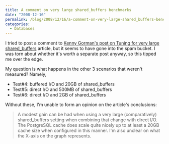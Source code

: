 ```yaml
---
title: A comment on very large shared_buffers benchmarks
date: "2008-12-16"
permalink: /blog/2008/12/16/a-comment-on-very-large-shared_buffers-benchmarks/
categories:
  - Databases
---
```

I tried to post a comment to [Kenny Gorman's post on Tuning for very large shared_buffers][1] article, but it seems to have gone into the spam bucket. I was torn about whether it's worth a separate post anyway, so this tipped me over the edge.

My question is what happens in the other 3 scenarios that weren't measured? Namely,

*   Test#4: buffered I/O and 20GB of shared_buffers
*   Test#5: direct I/O and 500MB of shared_buffers
*   Test#6: direct I/O and 2GB of shared_buffers

Without these, I'm unable to form an opinion on the article's conclusions:

> A modest gain can be had when using a very large (comparatively) shared_buffers setting when combining that change with direct I/O. The PostgreSQL cache does scale quite nicely up to at least a 20GB cache size when configured in this manner.
I'm also unclear on what the X-axis on the graph represents.

 [1]: http://www.kennygorman.com/wordpress/?p=284
